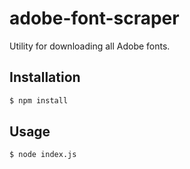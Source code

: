 # adobe-font-scraper

Utility for downloading all Adobe fonts.

## Installation

```sh
$ npm install
```

## Usage

```sh
$ node index.js
```
